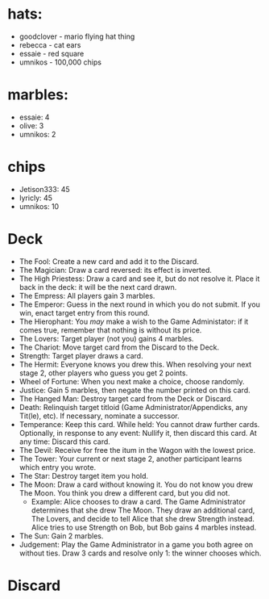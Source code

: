 # hats:
- goodclover - mario flying hat thing
- rebecca - cat ears
- essaie - red square
- umnikos - 100,000 chips

# marbles:
- essaie: 4
- olive: 3
- umnikos: 2

# chips
- Jetison333: 45
- lyricly: 45
- umnikos: 10


# Deck
- The Fool: Create a new card and add it to the Discard.
- The Magician: Draw a card reversed: its effect is inverted.
- The High Priestess: Draw a card and see it, but do not resolve it. Place it back in the deck: it will be the next card drawn.
- The Empress: All players gain 3 marbles.
- The Emperor: Guess in the next round in which you do not submit. If you win, enact target entry from this round.
- The Hierophant: You *may* make a wish to the Game Administator: if it comes true, remember that nothing is without its price.
- The Lovers: Target player (not you) gains 4 marbles.
- The Chariot: Move target card from the Discard to the Deck.
- Strength: Target player draws a card.
- The Hermit: Everyone knows you drew this. When resolving your next stage 2, other players who guess you get 2 points.
- Wheel of Fortune: When you next make a choice, choose randomly.
- Justice: Gain 5 marbles, then negate the number printed on this card.
- The Hanged Man: Destroy target card from the Deck or Discard.
- Death: Relinquish target titloid (Game Administrator/Appendicks, any Tit(le), etc). If necessary, nominate a successor.
- Temperance: Keep this card. While held: You cannot draw further cards. Optionally, in response to any event: Nullify it, then discard this card. At any time: Discard this card.
- The Devil: Receive for free the itum in the Wagon with the lowest price.
- The Tower: Your current or next stage 2, another participant learns which entry you wrote.
- The Star: Destroy target item you hold.
- The Moon: Draw a card without knowing it. You do not know you drew The Moon. You think you drew a different card, but you did not.
  - Example: Alice chooses to draw a card. The Game Administrator determines that she drew The Moon. They draw an additional card, The Lovers, and decide to tell Alice that she drew Strength instead. Alice tries to use Strength on Bob, but Bob gains 4 marbles instead.
- The Sun: Gain 2 marbles.
- Judgement: Play the Game Administrator in a game you both agree on without ties. Draw 3 cards and resolve only 1: the winner chooses which.

# Discard

